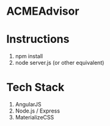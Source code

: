 # ACMEAdvisor  

# Instructions  
1) npm install  
2) node server.js (or other equivalent)  

# Tech Stack  
1) AngularJS  
2) Node.js / Express  
3) MaterializeCSS  